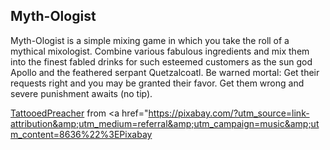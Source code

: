 ## Myth-Ologist
Myth-Ologist is a simple mixing game in which you take the roll of a mythical mixologist.
Combine various fabulous ingredients and mix them into the finest fabled drinks for such esteemed customers as the sun god Apollo and the feathered serpant Quetzalcoatl.
Be warned mortal: Get their requests right and you may be granted their favor. Get them wrong and severe punishment awaits (no tip).

<a href="/users/tattooedpreacher-21039356/?tab=audio&amp;utm_source=link-attribution&amp;utm_medium=referral&amp;utm_campaign=audio&amp;utm_content=8636">TattooedPreacher</a> from <a href="https://pixabay.com/?utm_source=link-attribution&amp;utm_medium=referral&amp;utm_campaign=music&amp;utm_content=8636%22%3EPixabay</a>